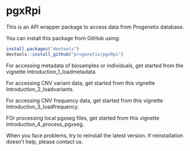 # pgxRpi

This is an API wrapper package to access data from Progenetix database.

You can install this package from GitHub using:

```r
install.packages("devtools")
devtools::install_github("progenetix/pgxRpi")
```

For accessing metadata of biosamples or individuals, get started from the vignette Introduction_1_loadmetadata.

For accessing CNV variant data, get started from this vignette Introduction_2_loadvariants.

For accessing CNV frequency data, get started from this vignette Introduction_3_loadfrequency.

FOr processing local pgxseg files, get started from this vignette Introduction_4_process_pgxseg.

When you face problems, try to reinstall the latest version. If reinstallation doesn't help, please contact us.
